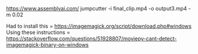 https://www.assemblyai.com/
jumpcutter -i final_clip.mp4 -o output3.mp4 -m 0.02

Had to install this = https://imagemagick.org/script/download.php#windows
Using these instructions = https://stackoverflow.com/questions/51928807/moviepy-cant-detect-imagemagick-binary-on-windows